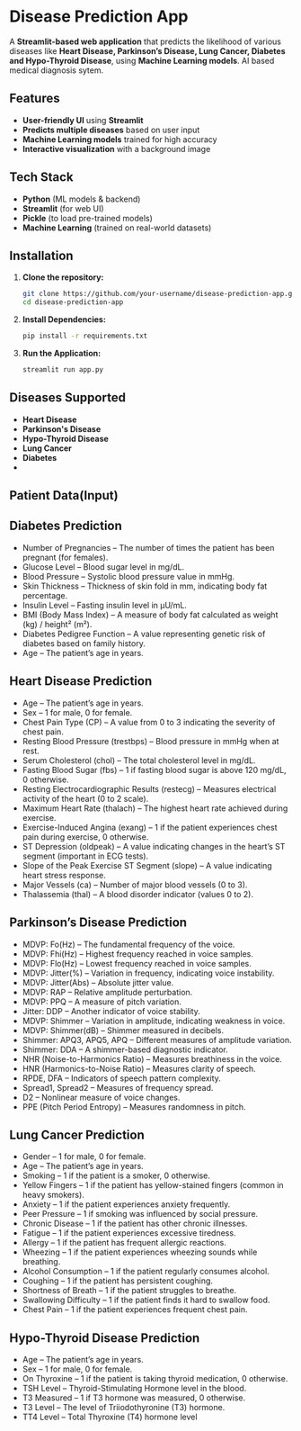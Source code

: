 
#  Disease Prediction App  

A **Streamlit-based web application** that predicts the likelihood of various diseases like **Heart Disease, Parkinson’s Disease, Lung Cancer, Diabetes and Hypo-Thyroid Disease**, using **Machine Learning models**. AI based medical diagnosis sytem. 

## Features  
- **User-friendly UI** using **Streamlit**  
- **Predicts multiple diseases** based on user input  
- **Machine Learning models** trained for high accuracy  
- **Interactive visualization** with a background image  

## Tech Stack  
- **Python** (ML models & backend)  
- **Streamlit** (for web UI)  
- **Pickle** (to load pre-trained models)  
- **Machine Learning** (trained on real-world datasets)  

## Installation  
1. **Clone the repository:**  
   ```bash
   git clone https://github.com/your-username/disease-prediction-app.git  
   cd disease-prediction-app
2. **Install Dependencies:**
   ```bash
   pip install -r requirements.txt
3. **Run the Application:**
   ```bash
   streamlit run app.py
## Diseases Supported
- **Heart Disease**
- **Parkinson's Disease**
- **Hypo-Thyroid Disease**
- **Lung Cancer**
- **Diabetes**
- 
## Patient Data(Input)
## Diabetes Prediction
- Number of Pregnancies – The number of times the patient has been pregnant (for females).
- Glucose Level – Blood sugar level in mg/dL.
- Blood Pressure – Systolic blood pressure value in mmHg.
- Skin Thickness – Thickness of skin fold in mm, indicating body fat percentage.
- Insulin Level – Fasting insulin level in µU/mL.
- BMI (Body Mass Index) – A measure of body fat calculated as weight (kg) / height² (m²).
- Diabetes Pedigree Function – A value representing genetic risk of diabetes based on family history.
- Age – The patient’s age in years.
  
## Heart Disease Prediction
-  Age – The patient’s age in years.
- 	Sex – 1 for male, 0 for female.
- 	Chest Pain Type (CP) – A value from 0 to 3 indicating the severity of chest pain.
- 	Resting Blood Pressure (trestbps) – Blood pressure in mmHg when at rest.
- 	Serum Cholesterol (chol) – The total cholesterol level in mg/dL.
-  Fasting Blood Sugar (fbs) – 1 if fasting blood sugar is above 120 mg/dL, 0 otherwise.
-  Resting Electrocardiographic Results (restecg) – Measures electrical activity of the heart (0 to 2 scale).
-  Maximum Heart Rate (thalach) – The highest heart rate achieved during exercise.
-  Exercise-Induced Angina (exang) – 1 if the patient experiences chest pain during exercise, 0 otherwise.
-  ST Depression (oldpeak) – A value indicating changes in the heart’s ST segment (important in ECG tests).
-  Slope of the Peak Exercise ST Segment (slope) – A value indicating heart stress response.
-  Major Vessels (ca) – Number of major blood vessels (0 to 3).
-  Thalassemia (thal) – A blood disorder indicator (values 0 to 2).
  
  ## Parkinson’s Disease Prediction
-  MDVP: Fo(Hz) – The fundamental frequency of the voice.
-  MDVP: Fhi(Hz) – Highest frequency reached in voice samples.
-  MDVP: Flo(Hz) – Lowest frequency reached in voice samples.
-  MDVP: Jitter(%) – Variation in frequency, indicating voice instability.
-  MDVP: Jitter(Abs) – Absolute jitter value.
-  MDVP: RAP – Relative amplitude perturbation.
-  MDVP: PPQ – A measure of pitch variation.
-  Jitter: DDP – Another indicator of voice stability.
-  MDVP: Shimmer – Variation in amplitude, indicating weakness in voice.
-  MDVP: Shimmer(dB) – Shimmer measured in decibels.
-  Shimmer: APQ3, APQ5, APQ – Different measures of amplitude variation.
-  Shimmer: DDA – A shimmer-based diagnostic indicator.
-  NHR (Noise-to-Harmonics Ratio) – Measures breathiness in the voice.
-  HNR (Harmonics-to-Noise Ratio) – Measures clarity of speech.
-  RPDE, DFA – Indicators of speech pattern complexity.
-  Spread1, Spread2 – Measures of frequency spread.
-  D2 – Nonlinear measure of voice changes.
-  PPE (Pitch Period Entropy) – Measures randomness in pitch.
  
  ## Lung Cancer Prediction
-  Gender – 1 for male, 0 for female.
-  Age – The patient’s age in years.
-  Smoking – 1 if the patient is a smoker, 0 otherwise.
-  Yellow Fingers – 1 if the patient has yellow-stained fingers (common in heavy smokers).
-  Anxiety – 1 if the patient experiences anxiety frequently.
-  Peer Pressure – 1 if smoking was influenced by social pressure.
-  Chronic Disease – 1 if the patient has other chronic illnesses.
-  Fatigue – 1 if the patient experiences excessive tiredness.
-  Allergy – 1 if the patient has frequent allergic reactions.
-  Wheezing – 1 if the patient experiences wheezing sounds while breathing.
-  Alcohol Consumption – 1 if the patient regularly consumes alcohol.
-  Coughing – 1 if the patient has persistent coughing.
-  Shortness of Breath – 1 if the patient struggles to breathe.
-  Swallowing Difficulty – 1 if the patient finds it hard to swallow food.
-  Chest Pain – 1 if the patient experiences frequent chest pain.
  
  ## Hypo-Thyroid Disease Prediction
-  Age – The patient’s age in years.
-  Sex – 1 for male, 0 for female.
-  On Thyroxine – 1 if the patient is taking thyroid medication, 0 otherwise.
-  TSH Level – Thyroid-Stimulating Hormone level in the blood.
-  T3 Measured – 1 if T3 hormone was measured, 0 otherwise.
-  T3 Level – The level of Triiodothyronine (T3) hormone.
-  TT4 Level – Total Thyroxine (T4) hormone level
 
